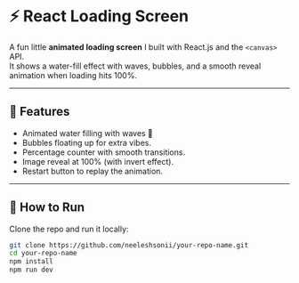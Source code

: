 # ⚡ React Loading Screen

A fun little **animated loading screen** I built with React.js and the `<canvas>` API.  
It shows a water-fill effect with waves, bubbles, and a smooth reveal animation when loading hits 100%.  

---
## 🎨 Features
- Animated water filling with waves 🌊
- Bubbles floating up for extra vibes.
- Percentage counter with smooth transitions.
- Image reveal at 100% (with invert effect).
- Restart button to replay the animation.

---
## 🚀 How to Run
Clone the repo and run it locally:

```bash
git clone https://github.com/neeleshsonii/your-repo-name.git
cd your-repo-name
npm install
npm run dev
